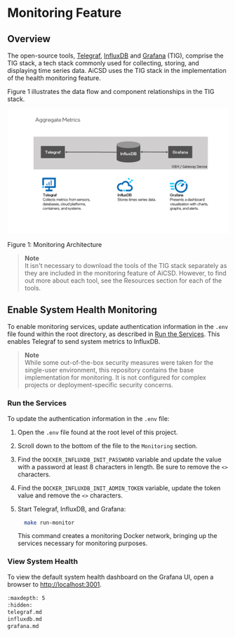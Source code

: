 # Monitoring Feature

## Overview

The open-source tools, [Telegraf](../monitoring/telegraf.md), [InfluxDB](../monitoring/influxdb.md) and [Grafana](../monitoring/grafana.md) (TIG), comprise the TIG stack, a tech stack commonly used for collecting, storing, and displaying time series data. AiCSD uses the TIG stack in the implementation of the health monitoring feature.

Figure 1 illustrates the data flow and component relationships in the TIG stack.

   ![Monitoring Architecture](../images/AggregateMetrics.png)

   Figure 1: Monitoring Architecture

> **Note**  
> It isn't necessary to download the tools of the TIG stack separately as they are included in the monitoring feature of AiCSD. However, to find out more about each tool, see the Resources section for each of the tools.

## Enable System Health Monitoring
To enable monitoring services, update authentication information in the `.env` file found within the root directory, as described in [Run the Services](#run-the-services). This enables Telegraf to send system metrics to InfluxDB. 

> **Note**  
> While some out-of-the-box security measures were taken for the single-user environment, this repository contains the base implementation for monitoring. It is not configured for complex projects or deployment-specific security concerns.

### Run the Services
To update the authentication information in the `.env` file:
 
1. Open the `.env` file found at the root level of this project.
2. Scroll down to the bottom of the file to the `Monitoring` section.
3. Find the `DOCKER_INFLUXDB_INIT_PASSWORD` variable and update the value with a password at least 8 characters in length. Be sure to remove the `<>` characters.
4. Find the `DOCKER_INFLUXDB_INIT_ADMIN_TOKEN` variable, update the token value and remove the `<>` characters.
5. Start Telegraf, InfluxDB, and Grafana:

    ```bash
      make run-monitor
    ```

    This command creates a monitoring Docker network, bringing up the services necessary for monitoring purposes.

### View System Health
To view the default system health dashboard on the Grafana UI, open a browser to [http://localhost:3001](http://localhost:3001).

```{toctree}
:maxdepth: 5
:hidden:
telegraf.md
influxdb.md
grafana.md
```